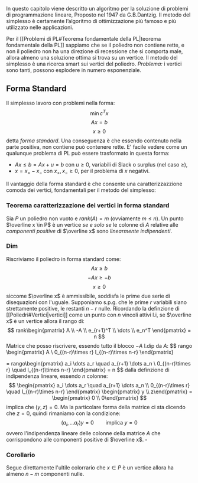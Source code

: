 In questo capitolo viene descritto un algoritmo per la soluzione di problemi di
programmazione lineare, Proposto nel 1947 da G.B.Dantzig.
Il metodo del simplesso è certamente l’algoritmo di ottimizzazione più famoso e più utilizzato nelle applicazioni.

Per il [[Problemi di PL#Teorema fondamentale della PL|teorema fondamentale della PL]] sappiamo che se il poliedro non contiene rette, e non il poliedro non ha una direzione di recessione che si comporta male, allora almeno una soluzione ottima si trova su un vertice. 
Il metodo del simplesso è una ricerca smart sui vertici del poliedro. 
_Problema:_ i vertici sono tanti, possono esplodere in numero esponenziale.

## Forma Standard
Il simplesso lavoro con problemi nella forma:
$$
\min c^Tx
$$
$$
Ax = b
$$
$$
x \geq 0
$$
detta _forma standard_. Una conseguenza è che essendo contenuto nella parte positiva, non contiene può contenere rette.
E' facile vedere come un qualunque problema di PL può essere trasformato in questa forma:
- $Ax\leq b = Ax + u = b$ con $u\geq 0$, variabili di Slack o surplus (nel caso $\geq$),
- $x = x_+ - x_-$ con $x_+,x_- \geq 0$, per il problema di $x$ negativi. 

Il vantaggio della forma standard è che consente una  caratterizzazzione comoda dei vertici, fondamentali per il metodo del simplesso:
### Teorema caratterizzazione dei vertici in forma standard
Sia $P$ un poliedro non vuoto e $rank(A)=m$ (ovviamente $m\leq n$). 
Un punto $\overline x \in P$ è un vertice _se e solo se_ le colonne di $A$ relative alle _componenti positive_ di $\overline x$ sono _linearmente indipendenti_.
### Dim 
Riscriviamo il poliedro in forma standard come:
$$
Ax \geq b
$$
$$
-Ax \geq -b
$$
$$
x \geq 0
$$
siccome $\overline x$ è ammissibile, soddisfa le prime due serie di disequazioni con l'uguale. Supponiamo s.p.g. che le prime $r$ variabili siano strettamente positive, le restanti $n-r$ nulle.
Ricordando la definzione di [[Poliedri#Vertici|vertici]] come un punto con $n$ vincoli attivi l.i, se $\overline x$ è un vertice allora il rango di:
$$
rank\begin{pmatrix} A \\ -A \\ e_{r+1}^T \\ \dots \\ e_n^T 
\end{pmatrix} = n
$$
Matrice che posso riscrivere, essendo tutto il blocco $-A$ l.dip da $A$:
$$
rango
\begin{pmatrix}
A \\ 0_{(n-r)\times r} I_{(n-r)\times n-r}
\end{pmatrix}

= rango\begin{pmatrix}
a_i \dots a_r \quad a_{r+1} \dots a_n \\ 0_{(n-r)\times r} \quad I_{(n-r)\times n-r}
\end{pmatrix}
= n
$$
dalla definzione di indipendenza lineare, essendo $n$ colonne:
$$
\begin{pmatrix}
a_i \dots a_r \quad a_{r+1} \dots a_n \\ 0_{(n-r)\times r} \quad I_{(n-r)\times n-r}
\end{pmatrix} \begin{pmatrix} y \\ z\end{pmatrix} = \begin{pmatrix} 0 \\ 0\end{pmatrix}
$$
implica che $(y,z) = 0$. Ma la particolare forma della matrice ci sta dicendo che $z=0$, quindi rimaniamo con la condizione:
$$
(a_i,\dots a_r)y = 0 \qquad \text{implica } y=0
$$
ovvero l'indipendenza lineare delle colonne della matrice $A$ che corrispondono alle componenti positive di $\overline x$. $\square$

### Corollario
Segue direttamente l'ultile colorrario che $x \in P$ è un vertice allora ha almeno $n-m$ componenti nulle.

